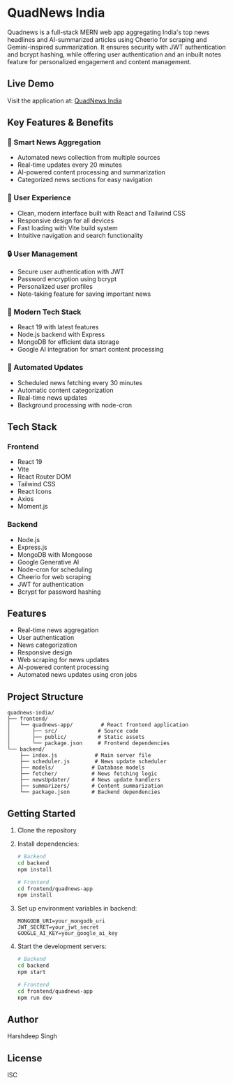 # QuadNews India

Quadnews is a full-stack MERN web app aggregating India's top news headlines and AI-summarized articles using Cheerio for scraping and Gemini-inspired summarization. It ensures security with JWT authentication and bcrypt hashing, while offering user authentication and an inbuilt notes feature for personalized engagement and content management.

## Live Demo

Visit the application at: [QuadNews India](https://quadnews-india.onrender.com/)

## Key Features & Benefits

### 🚀 Smart News Aggregation
- Automated news collection from multiple sources
- Real-time updates every 20 minutes
- AI-powered content processing and summarization
- Categorized news sections for easy navigation

### 👤 User Experience
- Clean, modern interface built with React and Tailwind CSS
- Responsive design for all devices
- Fast loading with Vite build system
- Intuitive navigation and search functionality

### 🔒 User Management
- Secure user authentication with JWT
- Password encryption using bcrypt
- Personalized user profiles
- Note-taking feature for saving important news

### 📱 Modern Tech Stack
- React 19 with latest features
- Node.js backend with Express
- MongoDB for efficient data storage
- Google AI integration for smart content processing

### 🔄 Automated Updates
- Scheduled news fetching every 30 minutes
- Automatic content categorization
- Real-time news updates
- Background processing with node-cron

## Tech Stack

### Frontend
- React 19
- Vite
- React Router DOM
- Tailwind CSS
- React Icons
- Axios
- Moment.js

### Backend
- Node.js
- Express.js
- MongoDB with Mongoose
- Google Generative AI
- Node-cron for scheduling
- Cheerio for web scraping
- JWT for authentication
- Bcrypt for password hashing

## Features

- Real-time news aggregation
- User authentication
- News categorization
- Responsive design
- Web scraping for news updates
- AI-powered content processing
- Automated news updates using cron jobs

## Project Structure

```
quadnews-india/
├── frontend/
│   └── quadnews-app/         # React frontend application
│       ├── src/             # Source code
│       ├── public/          # Static assets
│       └── package.json     # Frontend dependencies
└── backend/
    ├── index.js            # Main server file
    ├── scheduler.js        # News update scheduler
    ├── models/            # Database models
    ├── fetcher/           # News fetching logic
    ├── newsUpdater/       # News update handlers
    ├── summarizers/       # Content summarization
    └── package.json       # Backend dependencies
```

## Getting Started

1. Clone the repository
2. Install dependencies:
   ```bash
   # Backend
   cd backend
   npm install

   # Frontend
   cd frontend/quadnews-app
   npm install
   ```

3. Set up environment variables in backend:
   ```
   MONGODB_URI=your_mongodb_uri
   JWT_SECRET=your_jwt_secret
   GOOGLE_AI_KEY=your_google_ai_key
   ```

4. Start the development servers:
   ```bash
   # Backend
   cd backend
   npm start

   # Frontend
   cd frontend/quadnews-app
   npm run dev
   ```

## Author

Harshdeep Singh

## License

ISC
